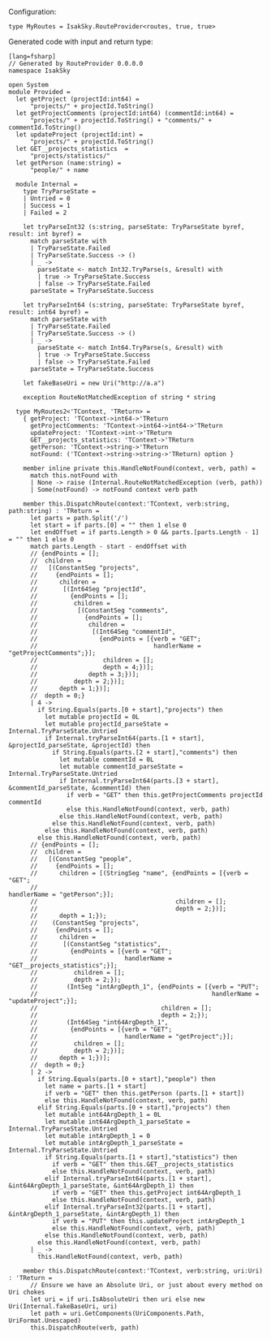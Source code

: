 Configuration:

    type MyRoutes = IsakSky.RouteProvider<routes, true, true>


Generated code with input and return type:

    [lang=fsharp]
    // Generated by RouteProvider 0.0.0.0
    namespace IsakSky
    
    open System
    module Provided =
      let getProject (projectId:int64) =
          "projects/" + projectId.ToString()
      let getProjectComments (projectId:int64) (commentId:int64) =
          "projects/" + projectId.ToString() + "comments/" + commentId.ToString()
      let updateProject (projectId:int) =
          "projects/" + projectId.ToString()
      let GET__projects_statistics  =
          "projects/statistics/"
      let getPerson (name:string) =
          "people/" + name
    
      module Internal =
        type TryParseState =
        | Untried = 0
        | Success = 1
        | Failed = 2
    
        let tryParseInt32 (s:string, parseState: TryParseState byref, result: int byref) =
          match parseState with
          | TryParseState.Failed
          | TryParseState.Success -> ()
          | _ ->
            parseState <- match Int32.TryParse(s, &result) with
            | true -> TryParseState.Success
            | false -> TryParseState.Failed
          parseState = TryParseState.Success
    
        let tryParseInt64 (s:string, parseState: TryParseState byref, result: int64 byref) =
          match parseState with
          | TryParseState.Failed
          | TryParseState.Success -> ()
          | _ ->
            parseState <- match Int64.TryParse(s, &result) with
            | true -> TryParseState.Success
            | false -> TryParseState.Failed
          parseState = TryParseState.Success
    
        let fakeBaseUri = new Uri("http://a.a")
    
        exception RouteNotMatchedException of string * string
    
      type MyRoutes2<'TContext, 'TReturn> =
        { getProject: 'TContext->int64->'TReturn
          getProjectComments: 'TContext->int64->int64->'TReturn
          updateProject: 'TContext->int->'TReturn
          GET__projects_statistics: 'TContext->'TReturn
          getPerson: 'TContext->string->'TReturn
          notFound: ('TContext->string->string->'TReturn) option }
    
        member inline private this.HandleNotFound(context, verb, path) =
          match this.notFound with
          | None -> raise (Internal.RouteNotMatchedException (verb, path))
          | Some(notFound) -> notFound context verb path
    
        member this.DispatchRoute(context:'TContext, verb:string, path:string) : 'TReturn =
          let parts = path.Split('/')
          let start = if parts.[0] = "" then 1 else 0
          let endOffset = if parts.Length > 0 && parts.[parts.Length - 1] = "" then 1 else 0
          match parts.Length - start - endOffset with
          // {endPoints = [];
          //  children =
          //   [(ConstantSeg "projects",
          //     {endPoints = [];
          //      children =
          //       [(Int64Seg "projectId",
          //         {endPoints = [];
          //          children =
          //           [(ConstantSeg "comments",
          //             {endPoints = [];
          //              children =
          //               [(Int64Seg "commentId",
          //                 {endPoints = [{verb = "GET";
          //                                handlerName = "getProjectComments";}];
          //                  children = [];
          //                  depth = 4;})];
          //              depth = 3;})];
          //          depth = 2;})];
          //      depth = 1;})];
          //  depth = 0;}
          | 4 ->
            if String.Equals(parts.[0 + start],"projects") then
              let mutable projectId = 0L
              let mutable projectId_parseState = Internal.TryParseState.Untried
              if Internal.tryParseInt64(parts.[1 + start], &projectId_parseState, &projectId) then
                if String.Equals(parts.[2 + start],"comments") then
                  let mutable commentId = 0L
                  let mutable commentId_parseState = Internal.TryParseState.Untried
                  if Internal.tryParseInt64(parts.[3 + start], &commentId_parseState, &commentId) then
                    if verb = "GET" then this.getProjectComments projectId commentId
                    else this.HandleNotFound(context, verb, path)
                  else this.HandleNotFound(context, verb, path)
                else this.HandleNotFound(context, verb, path)
              else this.HandleNotFound(context, verb, path)
            else this.HandleNotFound(context, verb, path)
          // {endPoints = [];
          //  children =
          //   [(ConstantSeg "people",
          //     {endPoints = [];
          //      children = [(StringSeg "name", {endPoints = [{verb = "GET";
          //                                                    handlerName = "getPerson";}];
          //                                      children = [];
          //                                      depth = 2;})];
          //      depth = 1;});
          //    (ConstantSeg "projects",
          //     {endPoints = [];
          //      children =
          //       [(ConstantSeg "statistics",
          //         {endPoints = [{verb = "GET";
          //                        handlerName = "GET__projects_statistics";}];
          //          children = [];
          //          depth = 2;});
          //        (IntSeg "intArgDepth_1", {endPoints = [{verb = "PUT";
          //                                                handlerName = "updateProject";}];
          //                                  children = [];
          //                                  depth = 2;});
          //        (Int64Seg "int64ArgDepth_1",
          //         {endPoints = [{verb = "GET";
          //                        handlerName = "getProject";}];
          //          children = [];
          //          depth = 2;})];
          //      depth = 1;})];
          //  depth = 0;}
          | 2 ->
            if String.Equals(parts.[0 + start],"people") then
              let name = parts.[1 + start]
              if verb = "GET" then this.getPerson (parts.[1 + start])
              else this.HandleNotFound(context, verb, path)
            elif String.Equals(parts.[0 + start],"projects") then
              let mutable int64ArgDepth_1 = 0L
              let mutable int64ArgDepth_1_parseState = Internal.TryParseState.Untried
              let mutable intArgDepth_1 = 0
              let mutable intArgDepth_1_parseState = Internal.TryParseState.Untried
              if String.Equals(parts.[1 + start],"statistics") then
                if verb = "GET" then this.GET__projects_statistics 
                else this.HandleNotFound(context, verb, path)
              elif Internal.tryParseInt64(parts.[1 + start], &int64ArgDepth_1_parseState, &int64ArgDepth_1) then
                if verb = "GET" then this.getProject int64ArgDepth_1
                else this.HandleNotFound(context, verb, path)
              elif Internal.tryParseInt32(parts.[1 + start], &intArgDepth_1_parseState, &intArgDepth_1) then
                if verb = "PUT" then this.updateProject intArgDepth_1
                else this.HandleNotFound(context, verb, path)
              else this.HandleNotFound(context, verb, path)
            else this.HandleNotFound(context, verb, path)
          | _ ->
            this.HandleNotFound(context, verb, path)
    
        member this.DispatchRoute(context:'TContext, verb:string, uri:Uri) : 'TReturn =
          // Ensure we have an Absolute Uri, or just about every method on Uri chokes
          let uri = if uri.IsAbsoluteUri then uri else new Uri(Internal.fakeBaseUri, uri)
          let path = uri.GetComponents(UriComponents.Path, UriFormat.Unescaped)
          this.DispatchRoute(verb, path)
    
    